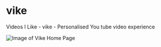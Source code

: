 # vike

Videos I Like - vike - Personalised You tube video experience


![Image of Vike Home Page](https://farm9.staticflickr.com/8580/16238702054_80829cfdca_z.jpg)


